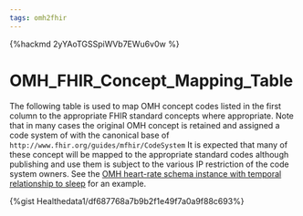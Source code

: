 ```yaml
---
tags: omh2fhir
---
```


{%hackmd 2yYAoTGSSpiWVb7EWu6v0w %}

# OMH_FHIR_Concept_Mapping_Table

The following table is used to map OMH concept codes listed in the first column to the appropriate FHIR standard concepts where appropriate. Note that in many cases the original OMH concept is retained and assigned a code system of with the canonical base of `http://www.fhir.org/guides/mfhir/CodeSystem` It is expected that many of these concept will be mapped to the appropriate standard codes although publishing and use them is subject to the various IP restriction of the code system owners. See the [OMH heart-rate schema instance with temporal relationship to sleep](/STDbEoSfRUuFYHQI6av3Iw#OMH-heart-rate-schema-instance-with-temporal-relationship-to-sleep) for an example.

{%gist Healthedata1/df687768a7b9b2f1e49f7a0a9f88c693%}